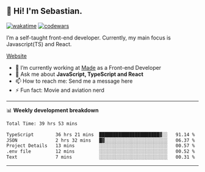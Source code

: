 ## 👋 Hi! I'm Sebastian.

[![wakatime](https://wakatime.com/badge/user/df0036c6-328a-4a39-be9b-e49417ed22a1.svg)](https://wakatime.com/@df0036c6-328a-4a39-be9b-e49417ed22a1)
[![codewars](https://www.codewars.com/users/sebavuye/badges/small)](https://www.codewars.com/users/sebavuye)

I’m a self-taught front-end developer. Currently, my main focus is Javascript(TS) and React.

[Website](https://sebastianvuye.be)

- 🔭 I’m currently working at [Made](https://made.be/) as a Front-end Developer
- 💬 Ask me about **JavaScript, TypeScript and React**
- 📫 How to reach me: Send me a message here
- ⚡ Fun fact: Movie and aviation nerd

-------

📊 **Weekly development breakdown**

<!--START_SECTION:waka-->

```txt
Total Time: 39 hrs 53 mins

TypeScript        36 hrs 21 mins  ██████████████████████▓░░   91.14 %
JSON              2 hrs 32 mins   █▓░░░░░░░░░░░░░░░░░░░░░░░   06.37 %
Project Details   13 mins         ░░░░░░░░░░░░░░░░░░░░░░░░░   00.57 %
.env file         12 mins         ░░░░░░░░░░░░░░░░░░░░░░░░░   00.52 %
Text              7 mins          ░░░░░░░░░░░░░░░░░░░░░░░░░   00.31 %
```

<!--END_SECTION:waka-->
-------
